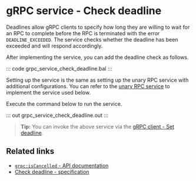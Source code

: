 # gRPC service - Check deadline

Deadlines allow gRPC clients to specify how long they are willing to wait for an RPC to complete before the RPC is terminated with the error `DEADLINE_EXCEEDED`. The service checks whether the deadline has been exceeded and will respond accordingly.

After implementing the service, you can add the deadline check as follows.

::: code grpc_service_check_deadline.bal :::

Setting up the service is the same as setting up the unary RPC service with additional configurations. You can refer to the [unary RPC service](/learn/by-example/grpc-service-unary/) to implement the service used below.

Execute the command below to run the service.

::: out grpc_service_check_deadline.out :::

>**Tip:** You can invoke the above service via the [gRPC client - Set deadline](/learn/by-example/grpc-service-set-deadline/).

## Related links
- [`grpc:isCancelled` - API documentation](https://lib.ballerina.io/ballerina/grpc/latest/functions#isCancelled)
- [Check deadline - specification](/spec/grpc/#61-grpc-deadline)
